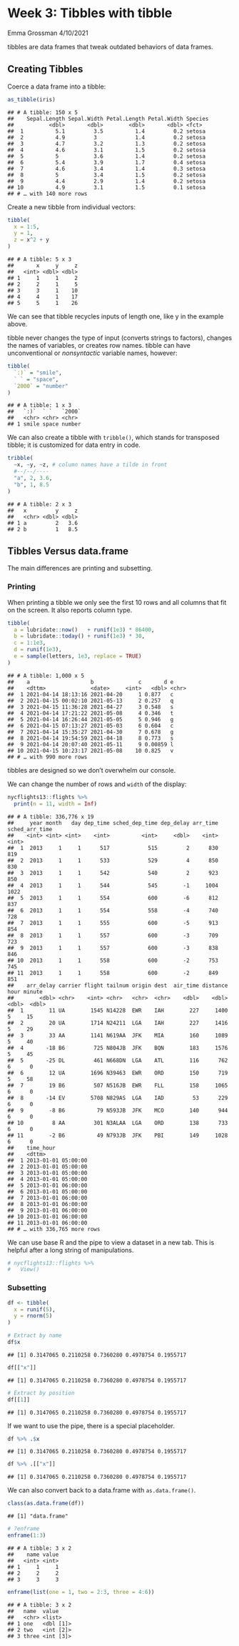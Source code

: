 Week 3: Tibbles with tibble
================
Emma Grossman
4/10/2021

tibbles are data frames that tweak outdated behaviors of data frames.

## Creating Tibbles

Coerce a data frame into a tibble:

``` r
as_tibble(iris)
```

    ## # A tibble: 150 x 5
    ##    Sepal.Length Sepal.Width Petal.Length Petal.Width Species
    ##           <dbl>       <dbl>        <dbl>       <dbl> <fct>  
    ##  1          5.1         3.5          1.4         0.2 setosa 
    ##  2          4.9         3            1.4         0.2 setosa 
    ##  3          4.7         3.2          1.3         0.2 setosa 
    ##  4          4.6         3.1          1.5         0.2 setosa 
    ##  5          5           3.6          1.4         0.2 setosa 
    ##  6          5.4         3.9          1.7         0.4 setosa 
    ##  7          4.6         3.4          1.4         0.3 setosa 
    ##  8          5           3.4          1.5         0.2 setosa 
    ##  9          4.4         2.9          1.4         0.2 setosa 
    ## 10          4.9         3.1          1.5         0.1 setosa 
    ## # … with 140 more rows

Create a new tibble from individual vectors:

``` r
tibble(
  x = 1:5,
  y = 1,
  z = x^2 + y
)
```

    ## # A tibble: 5 x 3
    ##       x     y     z
    ##   <int> <dbl> <dbl>
    ## 1     1     1     2
    ## 2     2     1     5
    ## 3     3     1    10
    ## 4     4     1    17
    ## 5     5     1    26

We can see that tibble recycles inputs of length one, like y in the
example above.

tibble never changes the type of input (converts strings to factors),
changes the names of variables, or creates row names. tibble can have
unconventional or *nonsyntactic* variable names, however:

``` r
tibble(
  `:)` = "smile",
  ` ` = "space",
  `2000` = "number"
)
```

    ## # A tibble: 1 x 3
    ##   `:)`  ` `   `2000`
    ##   <chr> <chr> <chr> 
    ## 1 smile space number

We can also create a tibble with `tribble()`, which stands for
transposed tibble; it is customized for data entry in code.

``` r
tribble(
  ~x, ~y, ~z, # column names have a tilde in front
  #--/--/----
  "a", 2, 3.6,
  "b", 1, 8.5
)
```

    ## # A tibble: 2 x 3
    ##   x         y     z
    ##   <chr> <dbl> <dbl>
    ## 1 a         2   3.6
    ## 2 b         1   8.5

## Tibbles Versus data.frame

The main differences are printing and subsetting.

### Printing

When printing a tibble we only see the first 10 rows and all columns
that fit on the screen. It also reports column type.

``` r
tibble(
  a = lubridate::now()   + runif(1e3) * 86400,
  b = lubridate::today() + runif(1e3) * 30,
  c = 1:1e3,
  d = runif(1e3),
  e = sample(letters, 1e3, replace = TRUE)
)
```

    ## # A tibble: 1,000 x 5
    ##    a                   b              c       d e    
    ##    <dttm>              <date>     <int>   <dbl> <chr>
    ##  1 2021-04-14 18:13:16 2021-04-20     1 0.877   c    
    ##  2 2021-04-15 00:02:10 2021-05-13     2 0.257   q    
    ##  3 2021-04-15 11:36:28 2021-04-27     3 0.548   s    
    ##  4 2021-04-14 17:21:22 2021-05-08     4 0.346   t    
    ##  5 2021-04-14 16:26:44 2021-05-05     5 0.946   g    
    ##  6 2021-04-15 07:13:27 2021-05-03     6 0.604   c    
    ##  7 2021-04-14 15:35:27 2021-04-30     7 0.678   g    
    ##  8 2021-04-14 19:54:59 2021-04-18     8 0.773   s    
    ##  9 2021-04-14 20:07:40 2021-05-11     9 0.00859 l    
    ## 10 2021-04-15 10:23:17 2021-05-08    10 0.825   v    
    ## # … with 990 more rows

tibbles are designed so we don’t overwhelm our console.

We can change the number of rows and `width` of the display:

``` r
nycflights13::flights %>%
  print(n = 11, width = Inf)
```

    ## # A tibble: 336,776 x 19
    ##     year month   day dep_time sched_dep_time dep_delay arr_time sched_arr_time
    ##    <int> <int> <int>    <int>          <int>     <dbl>    <int>          <int>
    ##  1  2013     1     1      517            515         2      830            819
    ##  2  2013     1     1      533            529         4      850            830
    ##  3  2013     1     1      542            540         2      923            850
    ##  4  2013     1     1      544            545        -1     1004           1022
    ##  5  2013     1     1      554            600        -6      812            837
    ##  6  2013     1     1      554            558        -4      740            728
    ##  7  2013     1     1      555            600        -5      913            854
    ##  8  2013     1     1      557            600        -3      709            723
    ##  9  2013     1     1      557            600        -3      838            846
    ## 10  2013     1     1      558            600        -2      753            745
    ## 11  2013     1     1      558            600        -2      849            851
    ##    arr_delay carrier flight tailnum origin dest  air_time distance  hour minute
    ##        <dbl> <chr>    <int> <chr>   <chr>  <chr>    <dbl>    <dbl> <dbl>  <dbl>
    ##  1        11 UA        1545 N14228  EWR    IAH        227     1400     5     15
    ##  2        20 UA        1714 N24211  LGA    IAH        227     1416     5     29
    ##  3        33 AA        1141 N619AA  JFK    MIA        160     1089     5     40
    ##  4       -18 B6         725 N804JB  JFK    BQN        183     1576     5     45
    ##  5       -25 DL         461 N668DN  LGA    ATL        116      762     6      0
    ##  6        12 UA        1696 N39463  EWR    ORD        150      719     5     58
    ##  7        19 B6         507 N516JB  EWR    FLL        158     1065     6      0
    ##  8       -14 EV        5708 N829AS  LGA    IAD         53      229     6      0
    ##  9        -8 B6          79 N593JB  JFK    MCO        140      944     6      0
    ## 10         8 AA         301 N3ALAA  LGA    ORD        138      733     6      0
    ## 11        -2 B6          49 N793JB  JFK    PBI        149     1028     6      0
    ##    time_hour          
    ##    <dttm>             
    ##  1 2013-01-01 05:00:00
    ##  2 2013-01-01 05:00:00
    ##  3 2013-01-01 05:00:00
    ##  4 2013-01-01 05:00:00
    ##  5 2013-01-01 06:00:00
    ##  6 2013-01-01 05:00:00
    ##  7 2013-01-01 06:00:00
    ##  8 2013-01-01 06:00:00
    ##  9 2013-01-01 06:00:00
    ## 10 2013-01-01 06:00:00
    ## 11 2013-01-01 06:00:00
    ## # … with 336,765 more rows

We can use base R and the pipe to view a dataset in a new tab. This is
helpful after a long string of manipulations.

``` r
# nycflights13::flights %>%
#   View()
```

### Subsetting

``` r
df <- tibble(
  x = runif(5),
  y = rnorm(5)
)

# Extract by name
df$x
```

    ## [1] 0.3147065 0.2110258 0.7360280 0.4978754 0.1955717

``` r
df[["x"]]
```

    ## [1] 0.3147065 0.2110258 0.7360280 0.4978754 0.1955717

``` r
# Extract by position
df[[1]]
```

    ## [1] 0.3147065 0.2110258 0.7360280 0.4978754 0.1955717

If we want to use the pipe, there is a special placeholder.

``` r
df %>% .$x
```

    ## [1] 0.3147065 0.2110258 0.7360280 0.4978754 0.1955717

``` r
df %>% .[["x"]]
```

    ## [1] 0.3147065 0.2110258 0.7360280 0.4978754 0.1955717

We can also convert back to a data.frame with `as.data.frame()`.

``` r
class(as.data.frame(df))
```

    ## [1] "data.frame"

``` r
# ?enframe
enframe(1:3)
```

    ## # A tibble: 3 x 2
    ##    name value
    ##   <int> <int>
    ## 1     1     1
    ## 2     2     2
    ## 3     3     3

``` r
enframe(list(one = 1, two = 2:3, three = 4:6))
```

    ## # A tibble: 3 x 2
    ##   name  value    
    ##   <chr> <list>   
    ## 1 one   <dbl [1]>
    ## 2 two   <int [2]>
    ## 3 three <int [3]>
